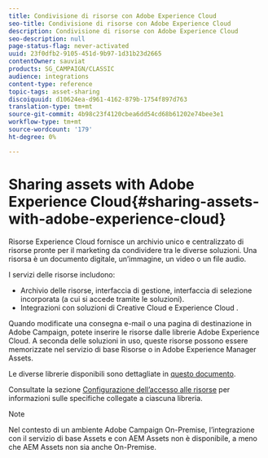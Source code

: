 ```yaml
---
title: Condivisione di risorse con Adobe Experience Cloud
seo-title: Condivisione di risorse con Adobe Experience Cloud
description: Condivisione di risorse con Adobe Experience Cloud
seo-description: null
page-status-flag: never-activated
uuid: 23f0dfb2-9105-451d-9b97-1d31b23d2665
contentOwner: sauviat
products: SG_CAMPAIGN/CLASSIC
audience: integrations
content-type: reference
topic-tags: asset-sharing
discoiquuid: d10624ea-d961-4162-879b-1754f897d763
translation-type: tm+mt
source-git-commit: 4b98c23f4120cbea6dd54cd68b61202e74bee3e1
workflow-type: tm+mt
source-wordcount: '179'
ht-degree: 0%

---
```



# Sharing assets with Adobe Experience Cloud{#sharing-assets-with-adobe-experience-cloud}

 Risorse Experience Cloud fornisce un archivio unico e centralizzato di risorse pronte per il marketing da condividere tra le diverse soluzioni. Una risorsa è un documento digitale, un’immagine, un video o un file audio.

I servizi delle risorse includono:

* Archivio delle risorse, interfaccia di gestione, interfaccia di selezione incorporata (a cui si accede tramite le soluzioni).
* Integrazioni con soluzioni di Creative Cloud e Experience Cloud .

Quando modificate una consegna e-mail o una pagina di destinazione in  Adobe Campaign, potete inserire le risorse dalle librerie Adobe Experience Cloud. A seconda delle soluzioni in uso, queste risorse possono essere memorizzate nel servizio di base Risorse o in Adobe Experience Manager Assets.

Le diverse librerie disponibili sono dettagliate in [questo documento](https://docs.adobe.com/content/help/en/core-services/interface/assets/experience-cloud-assets.html).

Consultate la sezione [Configurazione dell’accesso alle risorse](../../integrations/using/configuring-access-to-assets.md) per informazioni sulle specifiche collegate a ciascuna libreria.

>[!NOTE]
>
>Nel contesto di un ambiente  Adobe Campaign On-Premise, l’integrazione con il servizio di base Assets e con  AEM Assets non è disponibile, a meno che  AEM Assets non sia anche On-Premise.

